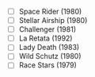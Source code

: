 - [ ] Space Rider (1980)
- [ ] Stellar Airship (1980)
- [ ] Challenger (1981)
- [ ] La Retata (1992)
- [ ] Lady Death (1983)
- [ ] Wild Schutz (1980)
- [ ] Race Stars (1979)
